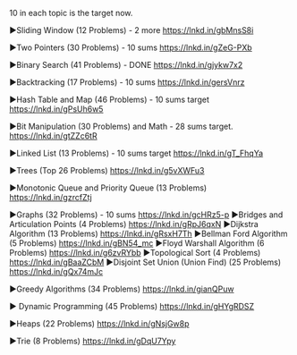 10 in each topic is the target now.


►Sliding Window (12 Problems) - 2 more
https://lnkd.in/gbMnsS8i

►Two Pointers (30 Problems) - 10 sums
https://lnkd.in/gZeG-PXb

►Binary Search (41 Problems) - DONE
https://lnkd.in/gjykw7x2

►Backtracking (17 Problems) - 10 sums
https://lnkd.in/gersVnrz

►Hash Table and Map (46 Problems) - 10 sums target
https://lnkd.in/gPsUh6w5

►Bit Manipulation (30 Problems) and Math - 28 sums target.
https://lnkd.in/gtZZc6tR

►Linked List (13 Problems) - 10 sums target
https://lnkd.in/gT_FhqYa



►Trees (Top 26 Problems)
https://lnkd.in/g5vXWFu3

►Monotonic Queue and Priority Queue (13 Problems)
https://lnkd.in/gzrcfZtj




►Graphs (32 Problems) - 10 sums
https://lnkd.in/gcHRz5-p
►Bridges and Articulation Points (4 Problems)
https://lnkd.in/gRpJ6qxN
►Dijkstra Algorithm (13 Problems)
https://lnkd.in/gRsxH7Th
►Bellman Ford Algorithm (5 Problems)
https://lnkd.in/gBN54_mc
►Floyd Warshall Algorithm (6 Problems)
https://lnkd.in/g6zvRYbb
►Topological Sort (4 Problems)
https://lnkd.in/gBaaZCbM
►Disjoint Set Union (Union Find) (25 Problems)
https://lnkd.in/gQx74mJc



►Greedy Algorithms (34 Problems)
https://lnkd.in/gianQPuw

► Dynamic Programming (45 Problems)
https://lnkd.in/gHYgRDSZ

►Heaps (22 Problems)
https://lnkd.in/gNsjGw8p

►Trie (8 Problems)
https://lnkd.in/gDqU7Ypy
